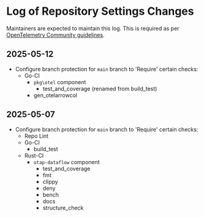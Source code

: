 # Log of Repository Settings Changes

Maintainers are expected to maintain this log. This is required as per
[OpenTelemetry Community
guidelines](https://github.com/open-telemetry/community/blob/main/docs/how-to-configure-new-repository.md#collaborators-and-teams).

## 2025-05-12

- Configure branch protection for `main` branch to 'Require' certain checks:
  - Go-CI
    - `pkg\otel` component
      - test_and_coverage (renamed from build_test)
    - gen_otelarrowcol

## 2025-05-07

- Configure branch protection for `main` branch to 'Require' certain checks:
  - Repo Lint
  - Go-CI
    - build_test
  - Rust-CI
    - `otap-dataflow` component
      - test_and_coverage
      - fmt
      - clippy
      - deny
      - bench
      - docs
      - structure_check
